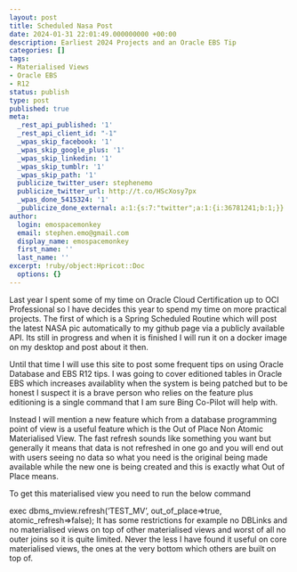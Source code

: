 ```yaml
---
layout: post
title: Scheduled Nasa Post
date: 2024-01-31 22:01:49.000000000 +00:00
description: Earliest 2024 Projects and an Oracle EBS Tip
categories: []
tags:
- Materialised Views
- Oracle EBS
- R12
status: publish
type: post
published: true
meta:
  _rest_api_published: '1'
  _rest_api_client_id: "-1"
  _wpas_skip_facebook: '1'
  _wpas_skip_google_plus: '1'
  _wpas_skip_linkedin: '1'
  _wpas_skip_tumblr: '1'
  _wpas_skip_path: '1'
  publicize_twitter_user: stephenemo
  publicize_twitter_url: http://t.co/HScXosy7px
  _wpas_done_5415324: '1'
  _publicize_done_external: a:1:{s:7:"twitter";a:1:{i:36781241;b:1;}}
author:
  login: emospacemonkey
  email: stephen.emo@gmail.com
  display_name: emospacemonkey
  first_name: ''
  last_name: ''
excerpt: !ruby/object:Hpricot::Doc
  options: {}
---
```

Last year I spent some of my time on Oracle Cloud Certification up to OCI Professional so I have decides this year to spend my time on more practical projects. The first of which is a Spring Scheduled Routine which will post the latest NASA pic automatically to my github page via a publicly available API. Its still in progress and when it is finished I will run it on a docker image on my desktop and post about it then.

Until that time I will use this site to post some frequent tips on using Oracle Database and EBS R12 tips. I was going to cover editioned tables in Oracle EBS which increases availablity when the system is being patched but to be honest I suspect it is a brave person who relies on the feature plus editioning is a single command that I am sure Bing Co-Pilot will help with.

Instead I will mention a new feature which from a database programming point of view is a useful feature which is the Out of Place Non Atomic Materialised View. The fast refresh sounds like something you want but generally it means that data is not refreshed in one go and you will end out with users seeing no data so what you need is the original being made available while the new one is being created and this is exactly what Out of Place means.

To get this materialised view you need to run the below command

exec dbms_mview.refresh(‘TEST_MV’, out_of_place=>true, atomic_refresh=>false);
It has some restrictions for example no DBLinks and no materialised views on top of other materialised views and worst of all no outer joins so it is quite limited. Never the less I have found it useful on core materialised views, the ones at the very bottom which others are built on top of.